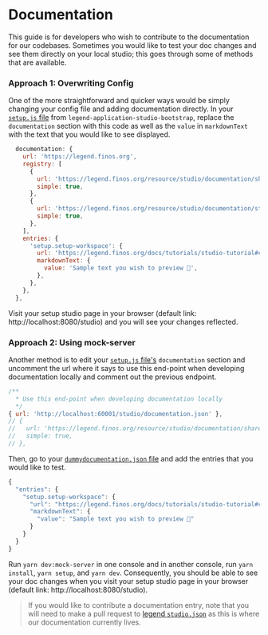 # Documentation

This guide is for developers who wish to contribute to the documentation for our codebases. Sometimes you would like to test your doc changes and see them directly on your local studio; this goes through some of methods that are available.

### Approach 1: Overwriting Config

One of the more straightforward and quicker ways would be simply changing your config file and adding documentation directly. In your [`setup.js` file](https://github.com/finos/legend-studio/blob/master/packages/legend-application-studio-bootstrap/scripts/setup.js) from `legend-application-studio-bootstrap`, replace the `documentation` section with this code as well as the `value` in `markdownText` with the text that you would like to see displayed.

```js
  documentation: {
    url: 'https://legend.finos.org',
    registry: [
      {
        url: 'https://legend.finos.org/resource/studio/documentation/shared.json',
        simple: true,
      },
      {
        url: 'https://legend.finos.org/resource/studio/documentation/studio.json',
        simple: true,
      },
    ],
    entries: {
      'setup.setup-workspace': {
        url: 'https://legend.finos.org/docs/tutorials/studio-tutorial#create-a-workspace',
        markdownText: {
          value: 'Sample text you wish to preview 🧙',
        },
      },
    },
  },
```

Visit your setup studio page in your browser (default link: http://localhost:8080/studio) and you will see your changes reflected.

### Approach 2: Using mock-server

Another method is to edit your [`setup.js` file's](https://github.com/finos/legend-studio/blob/master/packages/legend-application-studio-bootstrap/scripts/setup.js) `documentation` section and uncomment the url where it says to use this end-point when developing documentation locally and comment out the previous endpoint.

```js
/**
  * Use this end-point when developing documentation locally
  */
{ url: 'http://localhost:60001/studio/documentation.json' },
// {
//   url: 'https://legend.finos.org/resource/studio/documentation/shared.json',
//   simple: true,
// },
```

Then, go to your [`dummydocumentation.json` file](https://github.com/finos/legend-studio/blob/master/fixtures/legend-mock-server/src/DummyDocumentationData.json) and add the entries that you would like to test.

```js
{
  "entries": {
    "setup.setup-workspace": {
      "url": "https://legend.finos.org/docs/tutorials/studio-tutorial#create-a-workspace",
      "markdownText": {
        "value": "Sample text you wish to preview 🧙"
      }
    }
  }
}

```

Run `yarn dev:mock-server` in one console and in another console, run `yarn install`, `yarn setup`, and `yarn dev`. Consequently, you should be able to see your doc changes when you visit your setup studio page in your browser (default link: http://localhost:8080/studio).

> If you would like to contribute a documentation entry, note that you will need to make a pull request to [legend `studio.json`](https://github.com/finos/legend/blob/master/website/static/resource/studio/documentation/studio.json) as this is where our documentation currently lives.
